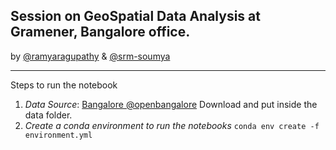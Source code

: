 ## Session on GeoSpatial Data Analysis at Gramener, Bangalore office.  
by [@ramyaragupathy](https://github.com/ramyaragupathy) & [@srm-soumya](https://github.com/srm-soumya) 

---

Steps to run the notebook

1. *Data Source*: [Bangalore @openbangalore](https://github.com/openbangalore/bangalore) Download and put inside the data folder.
2. *Create a conda environment to run the notebooks* ``` conda env create -f environment.yml ```
